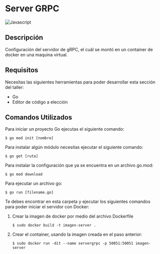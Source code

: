 <h1> Server GRPC </h1>

![Javascript](https://img.shields.io/badge/Go-gray?style=flat-square&logo=go)

<h2> Descripción </h2>

Configuración del servidor de gRPC, el cuál se montó en un container de docker en una maquina virtual.

<h2> Requisitos </h2>

Necesitas las siguientes herramientas para poder desarrollar esta sección del taller:

- Go
- Editor de código a elección

<h2> Comandos Utilizados </h2>

Para iniciar un proyecto Go ejecutas el siguiente comando:

    $ go mod init [nombre]
    
Para instalar algún módulo necesitas ejecutar el siguiente comando:

    $ go get [ruta]

Para instalar la configuración que ya se encuentra en un archivo go.mod:

    $ go mod download

Para ejecutar un archivo go:

    $ go run [filename.go]


Te debes encontrar en esta carpeta y ejecutar los siguientes comandos para poder iniciar el servidor con Docker:

1. Crear la imagen de docker por medio del archivo Dockerfile

    ```    
    $ sudo docker build -t imagen-server .
    ```    

2. Crear el container, usando la imagen creada en el paso anterior:

    ```    
    $ sudo docker run -dit --name servergrpc -p 50051:50051 imagen-server
    ```    

